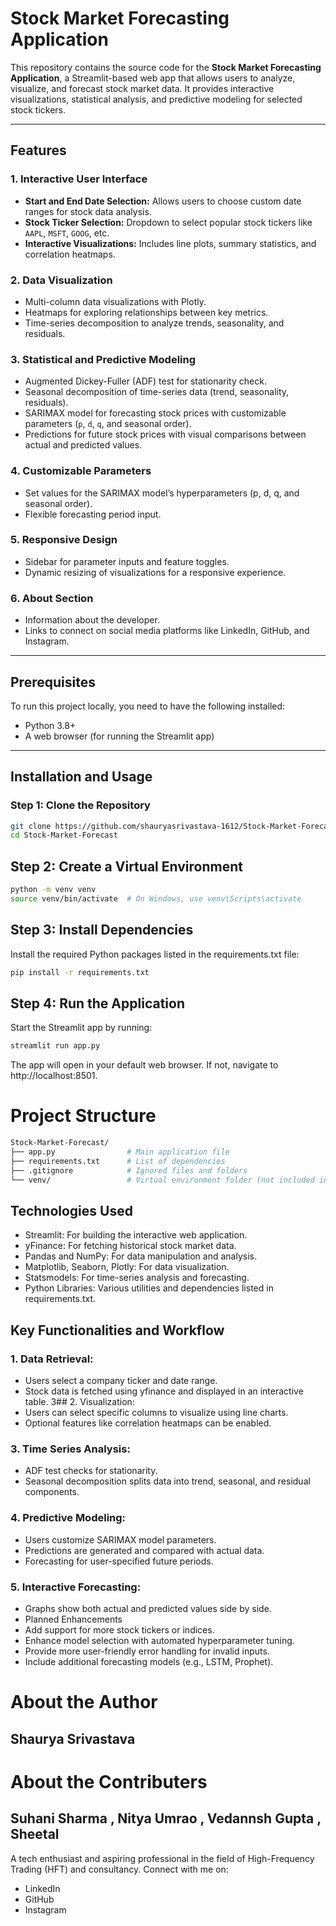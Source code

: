 # Stock Market Forecasting Application

This repository contains the source code for the **Stock Market Forecasting Application**, a Streamlit-based web app that allows users to analyze, visualize, and forecast stock market data. It provides interactive visualizations, statistical analysis, and predictive modeling for selected stock tickers.

---

## Features

### 1. **Interactive User Interface**

- **Start and End Date Selection:** Allows users to choose custom date ranges for stock data analysis.
- **Stock Ticker Selection:** Dropdown to select popular stock tickers like `AAPL`, `MSFT`, `GOOG`, etc.
- **Interactive Visualizations:** Includes line plots, summary statistics, and correlation heatmaps.

### 2. **Data Visualization**

- Multi-column data visualizations with Plotly.
- Heatmaps for exploring relationships between key metrics.
- Time-series decomposition to analyze trends, seasonality, and residuals.

### 3. **Statistical and Predictive Modeling**

- Augmented Dickey-Fuller (ADF) test for stationarity check.
- Seasonal decomposition of time-series data (trend, seasonality, residuals).
- SARIMAX model for forecasting stock prices with customizable parameters (`p`, `d`, `q`, and seasonal order).
- Predictions for future stock prices with visual comparisons between actual and predicted values.

### 4. **Customizable Parameters**

- Set values for the SARIMAX model’s hyperparameters (p, d, q, and seasonal order).
- Flexible forecasting period input.

### 5. **Responsive Design**

- Sidebar for parameter inputs and feature toggles.
- Dynamic resizing of visualizations for a responsive experience.

### 6. **About Section**

- Information about the developer.
- Links to connect on social media platforms like LinkedIn, GitHub, and Instagram.

---

## Prerequisites

To run this project locally, you need to have the following installed:

- Python 3.8+
- A web browser (for running the Streamlit app)

---

## Installation and Usage

### Step 1: Clone the Repository

```bash
git clone https://github.com/shauryasrivastava-1612/Stock-Market-Forecast.git
cd Stock-Market-Forecast
```

## Step 2: Create a Virtual Environment
```bash
python -m venv venv
source venv/bin/activate  # On Windows, use venv\Scripts\activate
```

## Step 3: Install Dependencies
Install the required Python packages listed in the requirements.txt file:
```bash
pip install -r requirements.txt
```

## Step 4: Run the Application
Start the Streamlit app by running:
```bash
streamlit run app.py
```
The app will open in your default web browser. If not, navigate to http://localhost:8501.

# Project Structure
```bash
Stock-Market-Forecast/
├── app.py                # Main application file
├── requirements.txt      # List of dependencies
├── .gitignore            # Ignored files and folders
└── venv/                 # Virtual environment folder (not included in the repository)
```



## Technologies Used
- Streamlit: For building the interactive web application.
- yFinance: For fetching historical stock market data.
- Pandas and NumPy: For data manipulation and analysis.
- Matplotlib, Seaborn, Plotly: For data visualization.
- Statsmodels: For time-series analysis and forecasting.
- Python Libraries: Various utilities and dependencies listed in requirements.txt.

## Key Functionalities and Workflow
 ### 1. Data Retrieval:
  - Users select a company ticker and date range.
- Stock data is fetched using yfinance and displayed in an interactive table.
3## 2. Visualization:
- Users can select specific columns to visualize using line charts.
- Optional features like correlation heatmaps can be enabled.
### 3. Time Series Analysis:
- ADF test checks for stationarity.
- Seasonal decomposition splits data into trend, seasonal, and residual components.
### 4. Predictive Modeling:
- Users customize SARIMAX model parameters.
- Predictions are generated and compared with actual data.
- Forecasting for user-specified future periods.
### 5. Interactive Forecasting:
- Graphs show both actual and predicted values side by side.
- Planned Enhancements
- Add support for more stock tickers or indices.
- Enhance model selection with automated hyperparameter tuning.
- Provide more user-friendly error handling for invalid inputs.
- Include additional forecasting models (e.g., LSTM, Prophet).
  
# About the Author
## Shaurya Srivastava

# About the Contributers
## Suhani Sharma , Nitya Umrao , Vedannsh Gupta , Sheetal

A tech enthusiast and aspiring professional in the field of High-Frequency Trading (HFT) and consultancy. Connect with me on:

- LinkedIn
- GitHub
- Instagram
